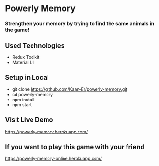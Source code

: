 # Powerly Memory

### Strengthen your memory by trying to find the same animals in the game!


## Used Technologies

- Redux Toolkit
- Material UI

## Setup in Local
- git clone https://github.com/Kaan-Er/powerly-memory.git
- cd powerly-memory
- npm install
- npm start

## Visit Live Demo

https://powerly-memory.herokuapp.com/

## If you want to play this game with your friend

https://powerly-memory-online.herokuapp.com/
